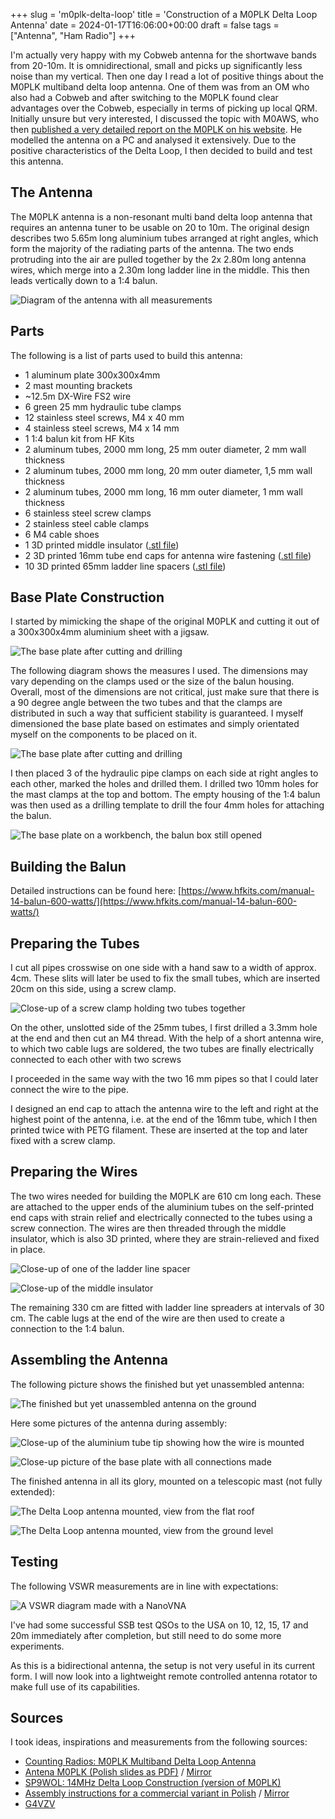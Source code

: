 +++
slug = 'm0plk-delta-loop'
title = 'Construction of a M0PLK Delta Loop Antenna'
date = 2024-01-17T16:06:00+00:00
draft = false
tags = ["Antenna", "Ham Radio"]
+++

I'm actually very happy with my Cobweb antenna for the shortwave bands from 20-10m. It is omnidirectional, small and picks up significantly less noise than my vertical. Then one day I read a lot of positive things about the M0PLK multiband delta loop antenna. One of them was from an OM who also had a Cobweb and after switching to the M0PLK found clear advantages over the Cobweb, especially in terms of picking up local QRM. Initially unsure but very interested, I discussed the topic with M0AWS, who then [published a very detailed report on the M0PLK on his website](https://m0aws.co.uk/?p=2725). He modelled the antenna on a PC and analysed it extensively. Due to the positive characteristics of the Delta Loop, I then decided to build and test this antenna. 

## The Antenna

The M0PLK antenna is a non-resonant multi band delta loop antenna that requires an antenna tuner to be usable on 20 to 10m. The original design describes two 5.65m long aluminium tubes arranged at right angles, which form the majority of the radiating parts of the antenna. The two ends protruding into the air are pulled together by the 2x 2.80m long antenna wires, which merge into a 2.30m long ladder line in the middle. This then leads vertically down to a 1:4 balun.

![Diagram of the antenna with all measurements](/img/m0plk-delta-loop-1.jpg)

## Parts

The following is a list of parts used to build this antenna:

* 1 aluminum plate 300x300x4mm
* 2 mast mounting brackets
* ~12.5m DX-Wire FS2 wire
* 6 green 25 mm hydraulic tube clamps
* 12 stainless steel screws, M4 x 40 mm
* 4 stainless steel screws, M4 x 14 mm
* 1 1:4 balun kit from HF Kits
* 2 aluminum tubes, 2000 mm long, 25 mm outer diameter, 2 mm wall thickness
* 2 aluminum tubes, 2000 mm long, 20 mm outer diameter, 1,5 mm wall thickness
* 2 aluminum tubes, 2000 mm long, 16 mm outer diameter, 1 mm wall thickness
* 6 stainless steel screw clamps
* 2 stainless steel cable clamps
* 6 M4 cable shoes
* 1 3D printed middle insulator ([.stl file](/files/M0PLK_Middle_Insulator.stl))
* 2 3D printed 16mm tube end caps for antenna wire fastening ([.stl file](/files/M0PLK_14mm_End_Cap.stl))
* 10 3D printed 65mm ladder line spacers ([.stl file](/files/M0PLK_65mm_Ladder_Line_Spacer.stl))

## Base Plate Construction

I started by mimicking the shape of the original M0PLK and cutting it out of a 300x300x4mm aluminium sheet with a jigsaw.

![The base plate after cutting and drilling](/img/m0plk-delta-loop-2.jpg)

The following diagram shows the measures I used. The dimensions may vary depending on the clamps used or the size of the balun housing. Overall, most of the dimensions are not critical, just make sure that there is a 90 degree angle between the two tubes and that the clamps are distributed in such a way that sufficient stability is guaranteed. I myself dimensioned the base plate based on estimates and simply orientated myself on the components to be placed on it.

![The base plate after cutting and drilling](/img/m0plk-delta-loop-13.jpg)

I then placed 3 of the hydraulic pipe clamps on each side at right angles to each other, marked the holes and drilled them. I drilled two 10mm holes for the mast clamps at the top and bottom. The empty housing of the 1:4 balun was then used as a drilling template to drill the four 4mm holes for attaching the balun.

![The base plate on a workbench, the balun box still opened](/img/m0plk-delta-loop-3.jpg)

## Building the Balun

Detailed instructions can be found here: [https://www.hfkits.com/manual-14-balun-600-watts/](https://www.hfkits.com/manual-14-balun-600-watts/)

## Preparing the Tubes

I cut all pipes crosswise on one side with a hand saw to a width of approx. 4cm. These slits will later be used to fix the small tubes, which are inserted 20cm on this side, using a screw clamp.

![Close-up of a screw clamp holding two tubes together](/img/m0plk-delta-loop-4.jpg)

On the other, unslotted side of the 25mm tubes, I first drilled a 3.3mm hole at the end and then cut an M4 thread. With the help of a short antenna wire, to which two cable lugs are soldered, the two tubes are finally electrically connected to each other with two screws

I proceeded in the same way with the two 16 mm pipes so that I could later connect the wire to the pipe.

I designed an end cap to attach the antenna wire to the left and right at the highest point of the antenna, i.e. at the end of the 16mm tube, which I then printed twice with PETG filament. These are inserted at the top and later fixed with a screw clamp.

## Preparing the Wires

The two wires needed for building the M0PLK are 610 cm long each. These are attached to the upper ends of the aluminium tubes on the self-printed end caps with strain relief and electrically connected to the tubes using a screw connection. The wires are then threaded through the middle insulator, which is also 3D printed, where they are strain-relieved and fixed in place.

![Close-up of one of the ladder line spacer](/img/m0plk-delta-loop-5.jpg)

![Close-up of the middle insulator](/img/m0plk-delta-loop-6.jpg)

The remaining 330 cm are fitted with ladder line spreaders at intervals of 30 cm. The cable lugs at the end of the wire are then used to create a connection to the 1:4 balun.

## Assembling the Antenna

The following picture shows the finished but yet unassembled antenna:

![The finished but yet unassembled antenna on the ground](/img/m0plk-delta-loop-7.jpg)

Here some pictures of the antenna during assembly:


![Close-up of the aluminium tube tip showing how the wire is mounted](/img/m0plk-delta-loop-8.jpg)


![Close-up picture of the base plate with all connections made](/img/m0plk-delta-loop-9.jpg)

The finished antenna in all its glory, mounted on a telescopic mast (not fully extended):

![The Delta Loop antenna mounted, view from the flat roof](/img/m0plk-delta-loop-10.jpg)


![The Delta Loop antenna mounted, view from the ground level](/img/m0plk-delta-loop-11.jpg)

## Testing

The following VSWR measurements are in line with expectations:

![A VSWR diagram made with a NanoVNA](/img/m0plk-delta-loop-12.jpg)

I've had some successful SSB test QSOs to the USA on 10, 12, 15, 17 and 20m immediately after completion, but still need to do some more experiments.

As this is a bidirectional antenna, the setup is not very useful in its current form. I will now look into a lightweight remote controlled antenna rotator to make full use of its capabilities.

## Sources

I took ideas, inspirations and measurements from the following sources:

* [Counting Radios: M0PLK Multiband Delta Loop Antenna](http://countingradios.blogspot.com/2014/02/multiband-m0plk-delta-antenna-v2012-alu.html)
* [Antena M0PLK (Polish slides as PDF)](http://cra.swidnica.pl/cra/technika/antena_M0PLK_-_prezentacja.pdf) / [Mirror](/files/antena_M0PLK_-_prezentacja.pdf)
* [SP9WOL: 14MHz Delta Loop Construction (version of M0PLK)](http://www.sp9wol.com/?p=62)
* [Assembly instructions for a commercial variant in Polish](http://www.teltad.pl/pobieranie/instrukcje/vpa-systems/delta_HF_pionowa_instrukcja_montazu.pdf) / [Mirror](/files/delta_HF_pionowa_instrukcja_montazu.pdf)
* [G4VZV](https://www.qrz.com/db/G4VZV)